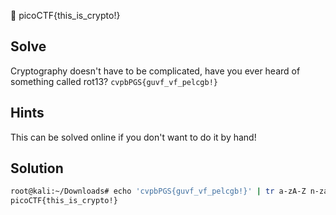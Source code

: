 :checkered_flag: picoCTF{this_is_crypto!}

## Solve
Cryptography doesn't have to be complicated, have you ever heard of something called rot13? `cvpbPGS{guvf_vf_pelcgb!}`

## Hints
This can be solved online if you don't want to do it by hand!

## Solution
```bash
root@kali:~/Downloads# echo 'cvpbPGS{guvf_vf_pelcgb!}' | tr a-zA-Z n-za-mN-ZA-M
picoCTF{this_is_crypto!}
```
